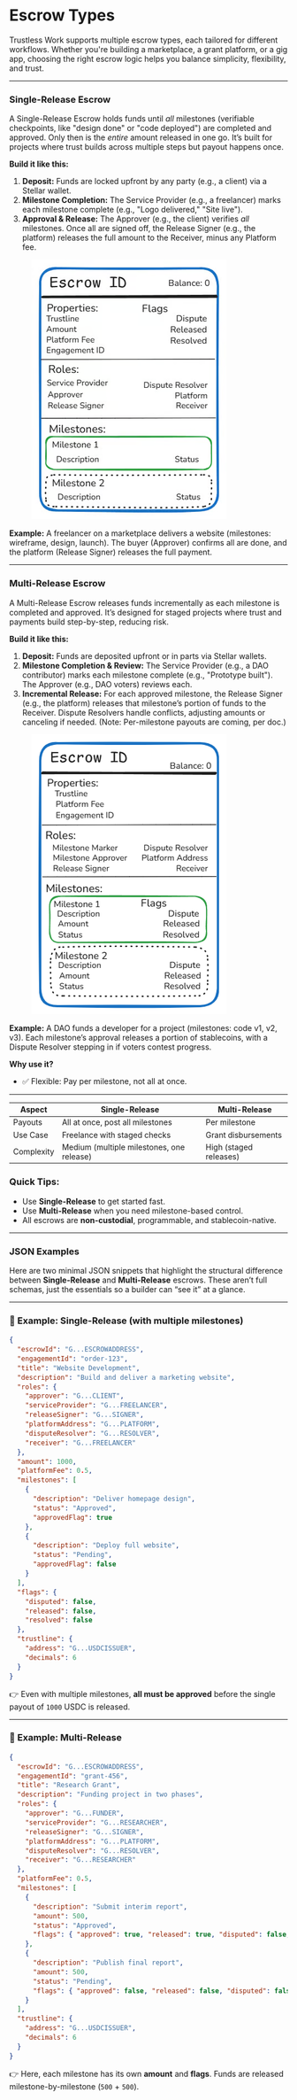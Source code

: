 # Escrow Types

Trustless Work supports multiple escrow types, each tailored for different workflows. Whether you're building a marketplace, a grant platform, or a gig app, choosing the right escrow logic helps you balance simplicity, flexibility, and trust.

***

### Single-Release Escrow

A Single-Release Escrow holds funds until _all_ milestones (verifiable checkpoints, like "design done" or "code deployed") are completed and approved. Only then is the _entire_ amount released in one go. It’s built for projects where trust builds across multiple steps but payout happens once.

**Build it like this:**

1. **Deposit:** Funds are locked upfront by any party (e.g., a client) via a Stellar wallet.
2. **Milestone Completion:** The Service Provider (e.g., a freelancer) marks each milestone complete (e.g., "Logo delivered," "Site live").
3. **Approval & Release:** The Approver (e.g., the client) verifies _all_ milestones. Once all are signed off, the Release Signer (e.g., the platform) releases the full amount to the Receiver, minus any Platform fee.



<figure><img src="../.gitbook/assets/image (33).png" alt="single-release"><figcaption></figcaption></figure>

**Example:** A freelancer on a marketplace delivers a website (milestones: wireframe, design, launch). The buyer (Approver) confirms all are done, and the platform (Release Signer) releases the full payment.

***

### Multi-Release Escrow

A Multi-Release Escrow releases funds incrementally as each milestone is completed and approved. It’s designed for staged projects where trust and payments build step-by-step, reducing risk.

**Build it like this:**

1. **Deposit:** Funds are deposited upfront or in parts via Stellar wallets.
2. **Milestone Completion & Review:** The Service Provider (e.g., a DAO contributor) marks each milestone complete (e.g., "Prototype built"). The Approver (e.g., DAO voters) reviews each.
3. **Incremental Release:** For each approved milestone, the Release Signer (e.g., the platform) releases that milestone’s portion of funds to the Receiver. Dispute Resolvers handle conflicts, adjusting amounts or canceling if needed. (Note: Per-milestone payouts are coming, per doc.)

<figure><img src="../.gitbook/assets/image (1) (1) (1) (1) (1) (1).png" alt="Multi-Release escrow"><figcaption></figcaption></figure>

**Example:** A DAO funds a developer for a project (milestones: code v1, v2, v3). Each milestone’s approval releases a portion of stablecoins, with a Dispute Resolver stepping in if voters contest progress.

**Why use it?**

* ✅ Flexible: Pay per milestone, not all at once.

***

| Aspect     | Single-Release                            | Multi-Release          |
| ---------- | ----------------------------------------- | ---------------------- |
| Payouts    | All at once, post all milestones          | Per milestone          |
| Use Case   | Freelance with staged checks              | Grant disbursements    |
| Complexity | Medium (multiple milestones, one release) | High (staged releases) |

### Quick Tips:

* Use **Single-Release** to get started fast.
* Use **Multi-Release** when you need milestone-based control.
* All escrows are **non-custodial**, programmable, and stablecoin-native.

***

### JSON Examples

Here are two minimal JSON snippets that highlight the structural difference between **Single-Release** and **Multi-Release** escrows. These aren’t full schemas, just the essentials so a builder can “see it” at a glance.

***

### 📝 Example: Single-Release (with multiple milestones)

```json
{
  "escrowId": "G...ESCROWADDRESS",
  "engagementId": "order-123",
  "title": "Website Development",
  "description": "Build and deliver a marketing website",
  "roles": {
    "approver": "G...CLIENT",
    "serviceProvider": "G...FREELANCER",
    "releaseSigner": "G...SIGNER",
    "platformAddress": "G...PLATFORM",
    "disputeResolver": "G...RESOLVER",
    "receiver": "G...FREELANCER"
  },
  "amount": 1000,
  "platformFee": 0.5,
  "milestones": [
    {
      "description": "Deliver homepage design",
      "status": "Approved",
      "approvedFlag": true
    },
    {
      "description": "Deploy full website",
      "status": "Pending",
      "approvedFlag": false
    }
  ],
  "flags": {
    "disputed": false,
    "released": false,
    "resolved": false
  },
  "trustline": {
    "address": "G...USDCISSUER",
    "decimals": 6
  }
}
```

👉 Even with multiple milestones, **all must be approved** before the single payout of `1000` USDC is released.

***

### 📝 Example: Multi-Release

```json
{
  "escrowId": "G...ESCROWADDRESS",
  "engagementId": "grant-456",
  "title": "Research Grant",
  "description": "Funding project in two phases",
  "roles": {
    "approver": "G...FUNDER",
    "serviceProvider": "G...RESEARCHER",
    "releaseSigner": "G...SIGNER",
    "platformAddress": "G...PLATFORM",
    "disputeResolver": "G...RESOLVER",
    "receiver": "G...RESEARCHER"
  },
  "platformFee": 0.5,
  "milestones": [
    {
      "description": "Submit interim report",
      "amount": 500,
      "status": "Approved",
      "flags": { "approved": true, "released": true, "disputed": false, "resolved": false }
    },
    {
      "description": "Publish final report",
      "amount": 500,
      "status": "Pending",
      "flags": { "approved": false, "released": false, "disputed": false, "resolved": false }
    }
  ],
  "trustline": {
    "address": "G...USDCISSUER",
    "decimals": 6
  }
}
```

👉 Here, each milestone has its own **amount** and **flags**. Funds are released milestone-by-milestone (`500` + `500`).
